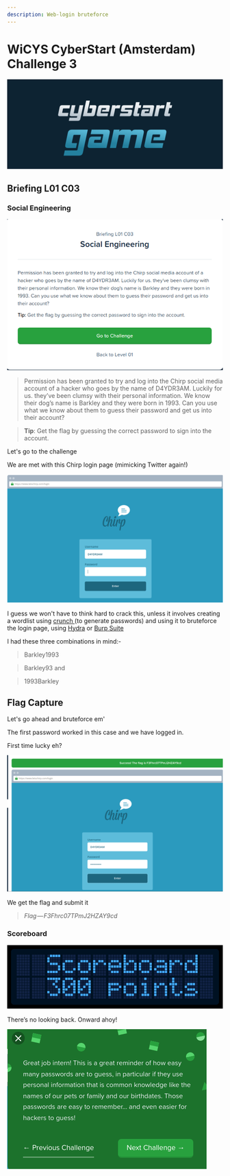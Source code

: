 ```yaml
---
description: Web-login bruteforce
---
```


# WiCYS CyberStart (Amsterdam) Challenge 3

![](../../.gitbook/assets/CS.png)

## Briefing L01 C03

### Social Engineering

![](<../../.gitbook/assets/1 (9).png>)

> Permission has been granted to try and log into the Chirp social media account of a hacker who goes by the name of D4YDR3AM. Luckily for us. they’ve been clumsy with their personal information. We know their dog’s name is Barkley and they were born in 1993. Can you use what we know about them to guess their password and get us into their account?

> **Tip**: Get the flag by guessing the correct password to sign into the account.

Let's go to the challenge

We are met with this Chirp login page (mimicking Twitter again!)

![](<../../.gitbook/assets/2 (4).png>)

I guess we won't have to think hard to crack this, unless it involves creating a wordlist using [crunch ](https://www.irongeek.com/i.php?page=backtrack-r1-man-pages/crunch)(to generate passwords) and using it to bruteforce the login page, using [Hydra](https://www.mankier.com/1/hydra) or [Burp Suite](https://www.pluralsight.com/paths/web-security-testing-with-burp-suite)

I had these three combinations in mind:-

> Barkley1993

> Barkley93 and

> 1993Barkley

## Flag Capture

Let's go ahead and bruteforce em'

The first password worked in this case and we have logged in.

First time lucky eh?

![](<../../.gitbook/assets/3 (4).png>)

We get the flag and submit it

> _Flag — F3Fhrc07TPmJ2HZAY9cd_

### Scoreboard

![](<../../.gitbook/assets/screenshot (2) (1).png>)

There’s no looking back. Onward ahoy!

![](<../../.gitbook/assets/4 (5).png>)
